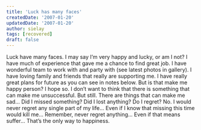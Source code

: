 ```yaml
---
title: 'Luck has many faces'
createdDate: '2007-01-20'
updatedDate: '2007-01-20'
author: sielay
tags: [recovered]
draft: false
---
```


Luck have many faces. I may say I’m very happy and lucky, or am I not? I have much of experience that gave me a chance to find great job. I have wonderful team to work with and party with (see latest photos in gallery). I have loving family and friends that really are supporting me. I have really great plans for future as you can see in notes below. But is that make me happy person? I hope so. I don’t want to think that there is something that can make me unsuccessful. But still. There are things that can make me sad… Did I missed something? Did I lost anything? Do I regret? No. I would never regret any single part of my life… Even if I know that missing this time would kill me… Remember, never regret anything… Even if that means suffer… That’s the only way to happiness.
